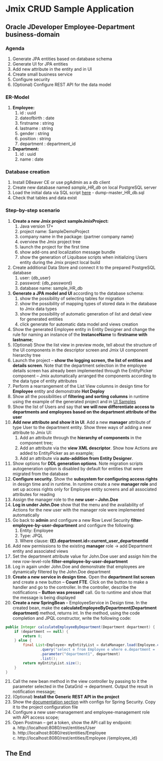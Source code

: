 # Jmix CRUD Sample Application  
## Oracle JDeveloper Employee-Department business-domain  

### Agenda

1. Generate JPA entities based on database schema
2. Generate UI for JPA entities
3. Add new attribute in the entity and in UI
4. Create small business service
5. Configure security
6. (Optional) Configure REST API for the data model

### ER-Model
1. **Employee:**
   1. id : uuid
   2. dateofbirth : date
   3. firstname : string
   4. lastname : string
   5. gender : string
   6. position : string
   7. department : department_id
2. **Department:**
   1. id : uuid
   2. name : date

### Database creation
1. Install DBeaver CE or use pgAdmin as a db client
2. Create new database named _sample_HR_db_ on local PostgreSQL server
3. Load the initial data via SQL script [here](./db_init/) - dump-master_HR_db.sql 
4. Check that tables and data exist

### Step-by-step scenario
1. **Create a new Jmix project** **sampleJmixProject:**
    1. Java version 17+
    2. project name: SampleDemoProject
    3. company name in the package: {partner company name}
    4. overview the Jmix project tree
    5. launch the project for the first time
    6. show add-ons and localization message bundle
    7. show the generation of Liquibase scripts when initializing Users entity during the Jmix project local build
2. Create additional Data Store and connect it to the prepared PostgreSQL database
    1. user: {db_user}
    2. password: {db_password}
    3. database name: sample_HR_db
3. **Generate a JPA model and UI** according to the database schema:
    1. show the possibility of selecting tables for migration
    2. show the possibility of mapping types of stored data in the database to Jmix data types
    3. show the possibility of automatic generation of list and detail view for generated entities
    4. click generate for automatic data model and views creation
4. Show the generated Employee entity in Entity Designer and change the rule for naming an instance of the **InstanceName** to **firstname with lastname**;
5. (Optional) Show the list view in preview mode, tell about the structure of the UI components in the descriptor screen and Jmix UI component hierarchy tree
6. Launch the project – **show the logging screen, the list of entities and details screen**. Note that the department selection in the employee details screen has already been implemented through the EntityPicker component – Jmix automatically arranged the components according to the data type of entity attributes
7. Perform a rearrangement of the List View columns in design time for **Employee** entity and demonstrate **Hot Deploy**
8. Show all the possibilities of **filtering and sorting columns** in runtime using the example of the generated project and in [UI Samples](https://demo.jmix.io/ui-samples/sample/data-grid-multi-sort)
9. Show the list of Users and say that **we will now differentiate access to departments and employees based on the department attribute of the user**
10. **Add new attribute and show it in UI**. Add a new **manager** attribute of type User to the department entity. Show three ways of adding a new attribute to Jmix UI:
    1. Add an attribute through the **hierarchy of components** in the component tree;
    2. Add an attribute via the **view XML descriptor**. Show how Actions are added to EntityPicker as an example;
    3. Add an attribute via **auto-addition from Entity Designer**.
11. Show options for **DDL generation options**. Note migration scripts autogeneration option is disabled by default for entities that were migrated from the database
12. **Configure security.** Show the **subsystem for configuring access rights** in design time and in runtime. In runtime create a new **manager role** and set up access rights only for Employee entity screens and all associated attributes for reading
13. Assign the manager role to the **new user – John.Doe**
14. **Log in under John.Doe** show that the menu and the availability of Actions for the new user with the manager role were implemented automatically
15. Go back to **admin** and configure a new Row Level Security **filter-employee-by-user-department** and configure the following:
    1. Entity: Employee
    2. Type: JPQL
    3. Where clause: **{E}.department.id=:current_user_departmentId**
16. Add new permissions to the existing **manager** role -> add Department entity and associated views
17. Set the department attribute value for John.Doe user and assign him the new row-level-role **filter-employee-by-user-department**
18. Log in again under John.Doe and demonstrate that employees are dynamically filtered by the John.Doe department
19. **Create a new service in design time.** Open the **department list screen** and create a new button – **Count FTE**. Click on the button to make a handler and go to the controller. In the controller, describe the notifications – **Button was pressed!** call. Go to runtime and show that the message is being displayed
20. **Create a new SpringBean** – EmployeeService in Design time. In the created bean, make the **calculateEmployeeByDepartment(Department department)** method, returns int. In the method, using the code completion and JPQL constructor, write the following code:

```java
public Integer calculateEmployeeByDepartment(Department department) {
    if (department == null) {
        return 0;
    } else {
        final List<Employee> myEntityList = dataManager.load(Employee.class)
                .query("select e from Employee e where e.department = :department1")
                .parameter("department1", department)
                .list();
        return myEntityList.size();
    }
}
```

21. Call the new bean method in the view controller by passing to it the parameter selected in the DataGrid -> department. Output the result in notification message;
22. (Optional) **Install the Generic REST API in the project**
23. Show the [documentation section](https://docs.jmix.io/jmix/rest/getting-started.html#obtaining-access-token) with configs for Spring Security. Copy it to the project configuration file
24. Configure a new user-management and employee-management role with API access scope;
25. Open Postman – get a token, show the API call by endpoint:  
   a. http://localhost:8080/rest/entities/User  
   b. http://localhost:8080/rest/entities/Employee  
   c. http://localhost:8080/rest/entities/Employee /{employee_id}

## The End ##